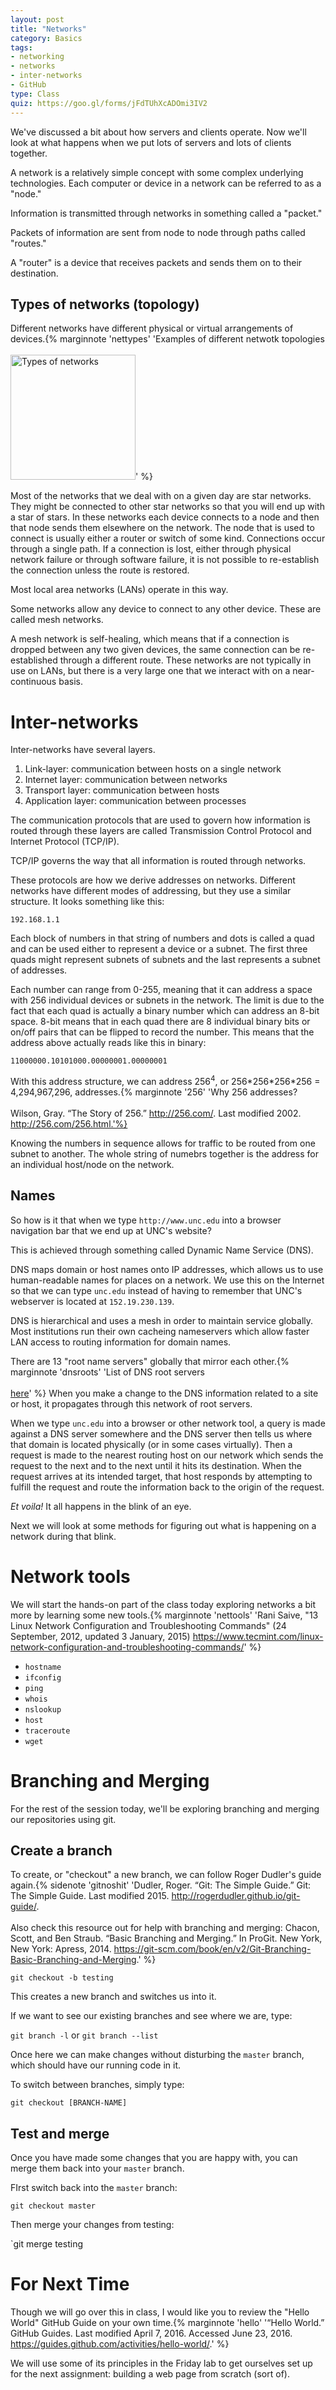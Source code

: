 ```yaml
---
layout: post
title: "Networks"
category: Basics
tags: 
- networking
- networks
- inter-networks
- GitHub
type: Class
quiz: https://goo.gl/forms/jFdTUhXcADOmi3IV2
---
```


We've discussed a bit about how servers and clients operate. 
Now we'll look at what happens when we put lots of servers and lots of clients together. 
<excerpt/>

A network is a relatively simple concept with some complex underlying technologies. 
Each computer or device in a network can be referred to as a "node." 

Information is transmitted through networks in something called a "packet."

Packets of information are sent from node to node through paths called "routes."

A "router" is a device that receives packets and sends them on to their destination. 

## Types of networks (topology)

Different networks have different physical or virtual arrangements of devices.{% marginnote 'nettypes' 'Examples of different netwotk topologies<br/><br/><a href="https://upload.wikimedia.org/wikipedia/commons/9/97/NetworkTopologies.svg" target="_blank" ><img width="200px" src="https://upload.wikimedia.org/wikipedia/commons/thumb/9/97/NetworkTopologies.svg/200px-NetworkTopologies.svg.png" alt="Types of networks" /></a>' %} 

Most of the networks that we deal with on a given day are star networks. 
They might be connected to other star networks so that you will end up with a star of stars. 
In these networks each device connects to a node and then that node sends them elsewhere on the network. 
The node that is used to connect is usually either a router or switch of some kind. 
Connections occur through a single path. 
If a connection is lost, either through physical network failure or through software failure, it is not possible to re-establish the connection unless the route is restored. 

Most local area networks (LANs) operate in this way. 

Some networks allow any device to connect to any other device. 
These are called mesh networks. 

A mesh network is self-healing, which means that if a connection is dropped between any two given devices, the same connection can be re-established through a different route. 
These networks are not typically in use on LANs, but there is a very large one that we interact with on a near-continuous basis.

# Inter-networks

Inter-networks have several layers. 

1. Link-layer: communication between hosts on a single network
2. Internet layer: communication between networks 
3. Transport layer: communication between hosts
4. Application layer: communication between processes

The communication protocols that are used to govern how information is routed through these layers are called Transmission Control Protocol and Internet Protocol (TCP/IP).

TCP/IP governs the way that all information is routed through networks. 

These protocols are how we derive addresses on networks. 
Different networks have different modes of addressing, but they use a similar structure. 
It looks something like this:

`192.168.1.1`

Each block of numbers in that string of numbers and dots is called a quad and can be used either to represent a device or a subnet. 
The first three quads might represent subnets of subnets and the last represents a subnet of addresses. 

Each number can range from 0-255, meaning that it can address a space with 256 individual devices or subnets in the network. 
The limit is due to the fact that each quad is actually a binary number which can address an 8-bit space. 
8-bit means that in each quad there are 8 individual binary bits or on/off pairs that can be flipped to record the number. 
This means that the address above actually reads like this in binary:

`11000000.10101000.00000001.00000001`

With this address structure, we can address 256<sup>4</sup>, or 256\*256\*256\*256 = 4,294,967,296, addresses.{% marginnote '256' 'Why 256 addresses?<br/><br/>Wilson, Gray. “The Story of 256.” http://256.com/. Last modified 2002. http://256.com/256.html.'%}

Knowing the numbers in sequence allows for traffic to be routed from one subnet to another. 
The whole string of numebrs together is the address for an individual host/node on the network. 

## Names

So how is it that when we type `http://www.unc.edu` into a browser navigation bar that we end up at UNC's website? 

This is achieved through something called Dynamic Name Service (DNS).

DNS maps domain or host names onto IP addresses, which allows us to use human-readable names for places on a network. 
We use this on the Internet so that we can type `unc.edu` instead of having to remember that UNC's webserver is located at `152.19.230.139`.

DNS is hierarchical and uses a mesh in order to maintain service globally. 
Most institutions run their own cacheing nameservers which allow faster LAN access to routing information for domain names. 

There are 13 "root name servers" globally that mirror each other.{% marginnote 'dnsroots' 'List of DNS root servers<br/><br/><a href="https://en.wikipedia.org/wiki/Root_name_server#Root_server_addresses" target="_blank">here</a>' %}
When you make a change to the DNS information related to a site or host, it propagates through this network of root servers. 

When we type `unc.edu` into a browser or other network tool, a query is made against a DNS server somewhere and the DNS server then tells us where that domain is located physically (or in some cases virtually).
Then a request is made to the nearest routing host on our network which sends the request to the next and to the next until it hits its destination. 
When the request arrives at its intended target, that host responds by attempting to fulfill the request and route the information back to the origin of the request. 

*Et voila!* It all happens in the blink of an eye.

Next we will look at some methods for figuring out what is happening on a network during that blink. 

# Network tools

We will start the hands-on part of the class today exploring networks a bit more by learning some new tools.{% marginnote 'nettools' 'Rani Saive, "13 Linux Network Configuration and Troubleshooting Commands" (24 September, 2012, updated 3 January, 2015) https://www.tecmint.com/linux-network-configuration-and-troubleshooting-commands/' %}

- `hostname`
- `ifconfig`
- `ping`
- `whois`
- `nslookup`
- `host`
- `traceroute`
- `wget`

# Branching and Merging

For the rest of the session today, we'll be exploring branching and merging our repositories using git. 

## Create a branch

To create, or "checkout" a new branch, we can follow Roger Dudler's guide again.{% sidenote 'gitnoshit' 'Dudler, Roger. “Git: The Simple Guide.” Git: The Simple Guide. Last modified 2015. <http://rogerdudler.github.io/git-guide/>.<br/><br/>Also check this resource out for help with branching and merging: Chacon, Scott, and Ben Straub. “Basic Branching and Merging.” In ProGit. New York, New York: Apress, 2014. https://git-scm.com/book/en/v2/Git-Branching-Basic-Branching-and-Merging.' %}

`git checkout -b testing`

This creates a new branch and switches us into it.

If we want to see our existing branches and see where we are, type:

`git branch -l` or `git branch --list`

Once here we can make changes without disturbing the `master` branch, which should have our running code in it. 

To switch between branches, simply type:

`git checkout [BRANCH-NAME]`

## Test and merge

Once you have made some changes that you are happy with, you can merge them back into your `master` branch. 

FIrst switch back into the `master` branch:

`git checkout master`

Then merge your changes from testing:

`git merge testing 

# For Next Time

Though we will go over this in class, I would like you to review the "Hello World" GitHub Guide on your own time.{% marginnote 'hello' '“Hello World.” GitHub Guides. Last modified April 7, 2016. Accessed June 23, 2016. https://guides.github.com/activities/hello-world/.' %} 

We will use some of its principles in the Friday lab to get ourselves set up for the next assignment: building a web page from scratch (sort of).
